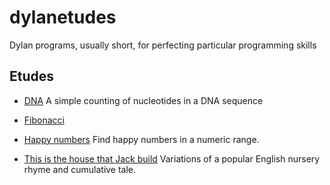 # dylanetudes
Dylan programs, usually short, for perfecting particular programming skills

## Etudes

- [DNA](./dylan-dna) A simple counting of nucleotides in a DNA sequence

- [Fibonacci](./dylan-fibonacci)

- [Happy numbers](./dylan-happy) Find happy numbers in a numeric range.

- [This is the house that Jack build](./dylan-jack-house) Variations
  of a popular English nursery rhyme and cumulative tale.
